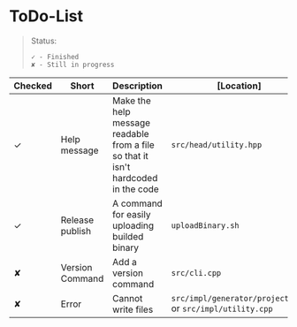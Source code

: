 # ToDo-List

> Status:
> ```
> ✓ - Finished
> ✘ - Still in progress
> ```

Checked|Short|Description|[Location]
---|---|---|---
✓|Help message|Make the help message readable from a file so that it isn't hardcoded in the code|`src/head/utility.hpp`
✓|Release publish|A command for easily uploading builded binary|`uploadBinary.sh`
✘|Version Command|Add a version command|`src/cli.cpp`
✘|Error|Cannot write files|`src/impl/generator/project.cpp` or `src/impl/utility.cpp`